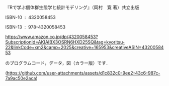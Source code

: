 『Rで学ぶ個体群生態学と統計モデリング』（岡村　寛 著）共立出版

ISBN-10 ‏ : ‎ 4320058453

ISBN-13 ‏ : ‎ 978-4320058453

https://www.amazon.co.jp/dp/4320058453?SubscriptionId=AKIAIBX3OSRN6HXD25SQ&tag=kyoritsu-22&linkCode=xm2&camp=2025&creative=165953&creativeASIN=4320058453

のプログラムコード，データ，図（カラー版）です．

(https://github.com/user-attachments/assets/d1c832c0-9ee2-43c6-987c-7a9ac50e2aca)
